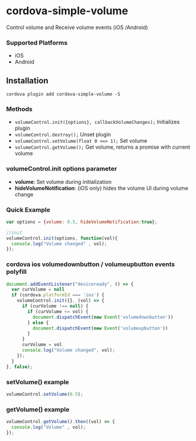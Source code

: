 # cordova-simple-volume
Control volume and Receive volume events (iOS /Android)

### Supported Platforms

- iOS
- Android

## Installation

    cordova plugin add cordova-simple-volume -S

### Methods

- `volumeControl.init({options}, callbackVolumeChanges);` Initializes plugin
- `volumeControl.destroy();` Unset plugin
- `volumeControl.setVolume(float 0 <=> 1);` Set volume
- `volumeControl.getVolume();` Get volume, returns a promise with current volume


### volumeControl.init options parameter

- __volume__: Set volume during initialization
- __hideVolumeNotification__: (iOS only) hides the volume UI during volume change

### Quick Example

```js
var options = {volume: 0.5, hideVolumeNotification:true};

//init
volumeControl.init(options, function(vol){
  console.log("Volume changed" , vol);
});
```

### cordova ios volumedownbutton / volumeupbutton events polyfill
```js
document.addEventListener("deviceready", () => {
  var curVolume = null
  if (cordova.platformId === 'ios') {
    volumeControl.init({}, (vol) => {
      if (curVolume !== null) {
        if (curVolume <= vol) {
          document.dispatchEvent(new Event('volumedownbutton'))
        } else {
          document.dispatchEvent(new Event('volumeupbutton'))
        }
      }
      curVolume = vol
      console.log("Volume changed", vol);
    });
  }
}, false);
```

### setVolume() example
```js
volumeControl.setVolume(0.5);
```

### getVolume() example
```js
volumeControl.getVolume().then((vol) => {
  console.log("Volume" , vol);
});
```
